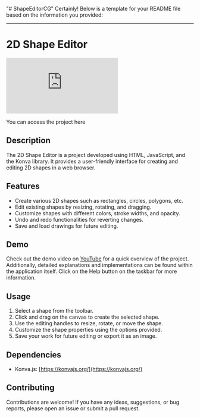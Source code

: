 "# ShapeEditorCG" 
Certainly! Below is a template for your README file based on the information you provided:

---

# 2D Shape Editor

![2D Shape Editor View](https://amiragal.github.io/ShapeEditorCG/2D_Shape_Editor.html)

You can access the project here

## Description

The 2D Shape Editor is a project developed using HTML, JavaScript, and the Konva library. It provides a user-friendly interface for creating and editing 2D shapes in a web browser.

## Features

- Create various 2D shapes such as rectangles, circles, polygons, etc.
- Edit existing shapes by resizing, rotating, and dragging.
- Customize shapes with different colors, stroke widths, and opacity.
- Undo and redo functionalities for reverting changes.
- Save and load drawings for future editing.

## Demo

Check out the demo video on [YouTube](https://youtu.be/OriKKLv4ohw) for a quick overview of the project. Additionally, detailed explanations and implementations can be found within the application itself. Click on the Help button on the taskbar for more information.


## Usage

1. Select a shape from the toolbar.
2. Click and drag on the canvas to create the selected shape.
3. Use the editing handles to resize, rotate, or move the shape.
4. Customize the shape properties using the options provided.
5. Save your work for future editing or export it as an image.

## Dependencies

- Konva.js: [https://konvajs.org/](https://konvajs.org/)
  
## Contributing

Contributions are welcome! If you have any ideas, suggestions, or bug reports, please open an issue or submit a pull request.